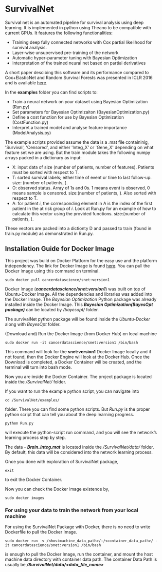 # SurvivalNet
Survival net is an automated pipeline for survival analysis using deep learning. It is implemented in python using Theano to be compatible with current GPUs. It features the following functionalities:

* Training deep fully connected networks with Cox partial likelihood for survival analysis.
* Layer-wise unsupervised pre-training of the network
* Automatic hyper-parameter tuning with Bayesian Optimization
* Interpretation of the trained neural net based on partial derivatives

A short paper descibing this software and its performance compared to Cox+ElasticNet and Random Survival Forests was presented in ICLR 2016 and is available [here](https://arxiv.org/pdf/1609.08663.pdf).

In the **examples** folder you can find scripts to:

* Train a neural network on your dataset using Bayesian Optimization (Run.py)
* Set parameters for Bayesian Optimizaiton (BayesianOptimization.py)
* Define a cost function for use by Bayesian Optimization (CostFunction.py)
* Interpret a trained model and analyse feature importance (ModelAnalysis.py)

The example scripts provided assume the data is a .mat file containinig, 'Survival', 'Censored', and either 'Integ\_X' or 'Gene\_X' depending on what feature set we are using. But the train module takes the following numpy arrays packed in a dictionary as input:

* X: input data of size (number of patients, number of features). Patients must be sorted with respect to T.
* T: sorted survival labels; either time of event or time to last follow-up. size: (number of patients, ).
* O: observed status. Array of 1s and 0s. 1 means event is observed, 0 means sample is censored. size:(number of patients, ). 
Also sorted with respect to T.
* A: for patient _i_, the corresponding element in A is the index of the first patient in the at risk group of _i_. Look at Run.py for an example of how to calculate this vector using the provided functions. size:(number of patients, ).


These vectors are packed into a dictionty D and passed to train (found in train.py module) as demonstrated in Run.py.










## Installation Guide for Docker Image


This project was build on Docker Platform for the easy use and the platform independency. The link for Docker Image is found [here](https://hub.docker.com/r/cancerdatascience/snet/).
You can pull the Docker Image using this command on terminal.
    
    sudo docker pull cancerdatascience/snet:version1


Docker Image (***cancerdatascience/snet:version1***) was built on top of Ubuntu-Docker Image. All the dependencies and libraries was added into the Docker Image. The *Bayesian Optimization* Python package was already installed inside the Docker Image. This ***Bayesian Optimization(BayesOpt package)*** can be located by */bayesopt/* folder.

The survivalNet python package will be found inside the *Ubuntu-Docker* along with *BayesOpt* folder. 


(Download and) Run the Docker Image (from Docker Hub) on local machine
    
    sudo docker run -it cancerdatascience/snet:version1 /bin/bash


This command will look for the **snet:version1** Docker Image locally and if not found, then the Docker Engine will look at the Docker Hub.
Once the Download is completed, a Docker Container will be created, and the terminal will turn into bash mode.



Now you are inside the Docker Container.
The project package is located inside the */SurvivalNet/* folder. 

If you want to run the example python script, you can navigate into
    
    cd /SurvivalNet/examples/ 
folder.
There you can find some python scripts. But *Run.py* is the proper python script that can tell you about the deep learning progress.
    
    python Run.py
will execute the python-script run command, and you will see the network’s learning process step by step.



The data - ***Brain_Integ.mat*** is located inside the */SurvivalNet/data/* folder.
By default, this data will be considered into the network learning process.



Once you done with exploration of SurvivalNet package, 
    
    exit
to exit the Docker Container.



Now you can check the Docker Image existence by,
    
    sudo docker images 


### For using your data to train the network from your local machine

For using the SurvivalNet Package with Docker, there is no need to write Dockerfile to pull the Docker Image.
    
    sudo docker run -v /<hostmachine_data_path>/:/<container_data_path>/ -it cancerdatascience/snet:version1 /bin/bash
is enough to pull the Docker Image, run the container, and mount the host machine data directory with container data path.
The container Data Path is usually be
	***/SurvivalNet/data/<data_file_name>***
  
  

